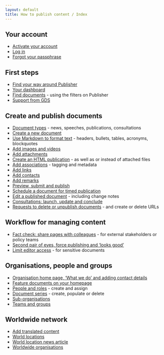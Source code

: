 ```yaml
---
layout: default
title: How to publish content / Index
---
```


## Your account
* [Activate your account](your-account/get-an-account.html) 
* [Log in](your-account/log-in.html)
* [Forgot your passphrase](your-account/forgot-your-passphrase.html)


## First steps
* [Find your way around Publisher](first-steps/top-navigation.html)
* [Your dashboard](first-steps/your-dashboard.html)
* [Find documents](first-steps/find-documents.html) - using the filters on Publisher
* [Support from GDS](first-steps/support-from-GDS.html)


## Create and publish documents
* [Document types](creating-documents/document-types.html) - news, speeches, publications, consultations
* [Create a new document](creating-documents/create-a-new-doc.html)
* [Use Markdown to format text](creating-documents/markdown.html) - headers, bullets, tables, acronyms, blockquotes
* [Add images and videos](creating-documents/add-images.html) 
* [Add attachments](creating-documents/add-attachments.html) 
* [Create an HTML publication](creating-documents/create-an-HTML-document.html) - as well as or instead of attached files
* [Add associations](creating-documents/add-associations.html) - tagging and metadata
* [Add links](creating-documents/add-links.html) 
* [Add contacts](creating-documents/add-contacts.html)
* [Add remarks](creating-documents/add-remarks.html) 
* [Preview, submit and publish](creating-documents/preview-your-work.html) 
* [Schedule a document for timed publication](creating-documents/scheduled-publishing.html) 
* [Edit a published document](creating-documents/editing-a-doc.html) - including change notes
* [Consultations: launch, update and conclude](/creating-documents/launch-consultations.html)
* [Requests to delete or unpublish documents](creating-documents/delete-unpublish.html) - and create or delete URLs

## Workflow for managing content 
* [Fact check: share pages with colleagues](workflow-content/fact-checking.html) - for external stakeholders or policy teams
* [Second pair of eyes, force publishing and ‘looks good’](workflow-content/second-pair-of-eyes.html)
* [Limit editor access](workflow-content/limiting-access.html) - for sensitive documents


## Organisations, people and groups
* [Organisation home page, ‘What we do’ and adding contact details](organisations-groups/organisation-home-page.html)
* [Feature documents on your homepage](organisations-groups/feature-documents-home-page.html)
* [People and roles](organisations-groups/people-and-roles.html) - create and assign
* [Document series](organisations-groups/document-series.html) - create, populate or delete
* [Sub-organisations](organisations-groups/sub-organisations.html)
* [Teams and groups](organisations-groups/policy-advisory-group.html)


## Worldwide network
* [Add translated content](worldwide-network/translating-docs.html)
* [World locations](worldwide-network/world-locations.html)
* [World location news article](worldwide-network/world-location-news-article.html)
* [Worldwide organisations](worldwide-network/worldwide-organisations.html)

